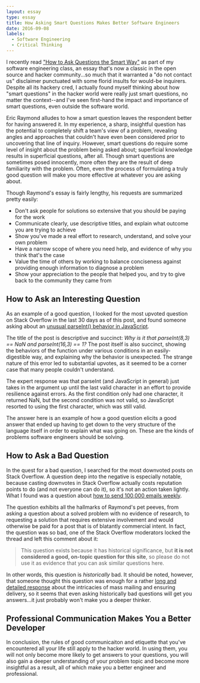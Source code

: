 ```yaml
---
layout: essay
type: essay
title: How Asking Smart Questions Makes Better Software Engineers
date: 2016-09-08
labels:
  - Software Engineering
  - Critical Thinking
---
```


I recently read ["How to Ask Questions the Smart Way"](http://www.catb.org/esr/faqs/smart-questions.html) as part of my software engineering class, an essay that's now a classic in the open source and hacker community...so much that it warranted a "do not contact us" disclaimer punctuated with some florid insults for would-be inquirers. Despite all its hackery cred, I actually found myself thinking about how "smart questions" in the hacker world were really just smart questions, no matter the context--and I've seen first-hand the impact and importance of smart questions, even outside the software world.

Eric Raymond alludes to how a smart question leaves the respondent better for having answered it. In my experience, a sharp, insightful question has the potential to completely shift a team's view of a problem, revealing angles and approaches that couldn't have even been considered prior to uncovering that line of inquiry. However, smart questions do require some level of insight about the problem being asked about; superficial knowledge results in superficial questions, after all. Though smart questions are sometimes posed innocently, more often they are the result of deep familiarity with the problem. Often, even the process of formulating a truly good question will make you more effective at whatever you are asking about. 

Though Raymond's essay is fairly lengthy, his requests are summarized pretty easily:
- Don't ask people for solutions so extensive that you should be paying for the work
- Communicate clearly, use descriptive titles, and explain what outcome you are trying to achieve
- Show you've made a real effort to research, understand, and solve your own problem
- Have a narrow scope of where you need help, and evidence of why you think that's the case
- Value the time of others by working to balance conciseness against providing enough information to diagnose a problem
- Show your appreciation to the people that helped you, and try to give back to the community they came from

## How to Ask an Interesting Question

As an example of a good question, I looked for the most upvoted question on Stack Overflow in the last 30 days as of this post, and found someone asking about an [unusual parseInt() behavior in JavaScript](http://stackoverflow.com/questions/39147108/why-is-it-that-parseint8-3-nan-and-parseint16-3-1).

The title of the post is descriptive and succinct: *Why is it that parseInt(8,3) == NaN and parseInt(16,3) == 1?* The post itself is also succinct, showing the behaviors of the function under various conditions in an easily-digestible way, and explaining why the behavior is unexpected. The strange nature of this error led to substantial upvotes, as it seemed to be a corner case that many people couldn't understand.

The expert response was that parseInt (and JavaScript in general) just takes in the argument up until the last valid character in an effort to provide resilience against errors. As the first condition only had one character, it returned NaN, but the second condition was not valid, so JavaScript resorted to using the first character, which was still valid.

The answer here is an example of how a good question elicits a good answer that ended up having to get down to the very structure of the language itself in order to explain what was going on. These are the kinds of problems software engineers should be solving.

## How to Ask a Bad Question

In the quest for a bad question, I searched for the most downvoted posts on Stack Overflow. A question deep into the negative is especially notable, because casting downvotes in Stack Overflow actually costs reputation points to do (and not everyone can do it), so it's not an action taken lightly. What I found was a question about [how to send 100,000 emails weekly](http://stackoverflow.com/questions/3905734/how-to-send-100-000-emails-weekly).

The question exhibits all the hallmarks of Raymond's pet peeves, from asking a question about a solved problem with no evidence of research, to requesting a solution that requires extensive involvement and would otherwise be paid for a post that is of blatantly commercial intent. In fact, the question was so bad, one of the Stack Overflow moderators locked the thread and left this comment about it:

> This question exists because it has historical significance, but **it is not considered a good, on-topic question for this site**, so please do not use it as evidence that you can ask similar questions here. 

In other words, this question is *historically* bad. It should be noted, however, that someone thought this question was enough for a rather [long and detailed response](http://stackoverflow.com/a/3905805/4957881) about the intricacies of mass mailing and ensuring delivery, so it seems that even asking historically bad questions will get you answers...it just probably won't make you a deeper thinker.

## Professional Communication Makes You a Better Developer

In conclusion, the rules of good communicaiton and etiquette that you've encountered all your life still apply to the hacker world. In using them, you will not only become more likely to get answers to your questions, you will also gain a deeper understanding of your problem topic and become more insightful as a result, all of which make you a better engineer and professional.
